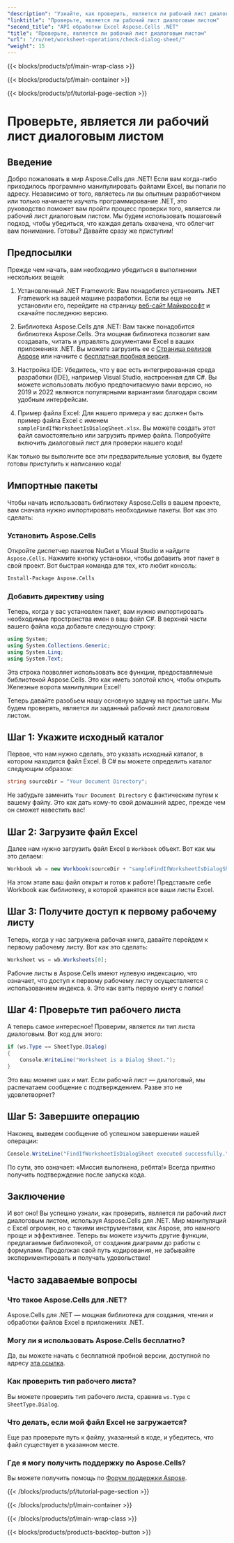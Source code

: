 ```yaml
---
"description": "Узнайте, как проверить, является ли рабочий лист диалоговым листом, с помощью Aspose.Cells для .NET, с помощью этого пошагового руководства."
"linktitle": "Проверьте, является ли рабочий лист диалоговым листом"
"second_title": "API обработки Excel Aspose.Cells .NET"
"title": "Проверьте, является ли рабочий лист диалоговым листом"
"url": "/ru/net/worksheet-operations/check-dialog-sheet/"
"weight": 15
---
```


{{< blocks/products/pf/main-wrap-class >}}

{{< blocks/products/pf/main-container >}}

{{< blocks/products/pf/tutorial-page-section >}}

# Проверьте, является ли рабочий лист диалоговым листом

## Введение

Добро пожаловать в мир Aspose.Cells для .NET! Если вам когда-либо приходилось программно манипулировать файлами Excel, вы попали по адресу. Независимо от того, являетесь ли вы опытным разработчиком или только начинаете изучать программирование .NET, это руководство поможет вам пройти процесс проверки того, является ли рабочий лист диалоговым листом. Мы будем использовать пошаговый подход, чтобы убедиться, что каждая деталь охвачена, что облегчит вам понимание. Готовы? Давайте сразу же приступим!

## Предпосылки

Прежде чем начать, вам необходимо убедиться в выполнении нескольких вещей:

1. Установленный .NET Framework: Вам понадобится установить .NET Framework на вашей машине разработки. Если вы еще не установили его, перейдите на страницу [веб-сайт Майкрософт](https://dotnet.microsoft.com/download) и скачайте последнюю версию.

2. Библиотека Aspose.Cells для .NET: Вам также понадобится библиотека Aspose.Cells. Эта мощная библиотека позволит вам создавать, читать и управлять документами Excel в ваших приложениях .NET. Вы можете загрузить ее с [Страница релизов Aspose](https://releases.aspose.com/cells/net/) или начните с [бесплатная пробная версия](https://releases.aspose.com/).

3. Настройка IDE: Убедитесь, что у вас есть интегрированная среда разработки (IDE), например Visual Studio, настроенная для C#. Вы можете использовать любую предпочитаемую вами версию, но 2019 и 2022 являются популярными вариантами благодаря своим удобным интерфейсам.

4. Пример файла Excel: Для нашего примера у вас должен быть пример файла Excel с именем `sampleFindIfWorksheetIsDialogSheet.xlsx`. Вы можете создать этот файл самостоятельно или загрузить пример файла. Попробуйте включить диалоговый лист для проверки нашего кода!

Как только вы выполните все эти предварительные условия, вы будете готовы приступить к написанию кода!

## Импортные пакеты

Чтобы начать использовать библиотеку Aspose.Cells в вашем проекте, вам сначала нужно импортировать необходимые пакеты. Вот как это сделать:

### Установить Aspose.Cells

Откройте диспетчер пакетов NuGet в Visual Studio и найдите `Aspose.Cells`. Нажмите кнопку установки, чтобы добавить этот пакет в свой проект. Вот быстрая команда для тех, кто любит консоль:

```bash
Install-Package Aspose.Cells
```

### Добавить директиву using

Теперь, когда у вас установлен пакет, вам нужно импортировать необходимые пространства имен в ваш файл C#. В верхней части вашего файла кода добавьте следующую строку:

```csharp
using System;
using System.Collections.Generic;
using System.Linq;
using System.Text;
```

Эта строка позволяет использовать все функции, предоставляемые библиотекой Aspose.Cells. Это как иметь золотой ключ, чтобы открыть Железные ворота манипуляции Excel!

Теперь давайте разобьем нашу основную задачу на простые шаги. Мы будем проверять, является ли заданный рабочий лист диалоговым листом. 

## Шаг 1: Укажите исходный каталог

Первое, что нам нужно сделать, это указать исходный каталог, в котором находится файл Excel. В C# вы можете определить каталог следующим образом:

```csharp
string sourceDir = "Your Document Directory";
```

Не забудьте заменить `Your Document Directory` с фактическим путем к вашему файлу. Это как дать кому-то свой домашний адрес, прежде чем он сможет навестить вас!

## Шаг 2: Загрузите файл Excel

Далее нам нужно загрузить файл Excel в `Workbook` объект. Вот как мы это делаем:

```csharp
Workbook wb = new Workbook(sourceDir + "sampleFindIfWorksheetIsDialogSheet.xlsx");
```

На этом этапе ваш файл открыт и готов к работе! Представьте себе Workbook как библиотеку, в которой хранятся все ваши листы Excel.

## Шаг 3: Получите доступ к первому рабочему листу

Теперь, когда у нас загружена рабочая книга, давайте перейдем к первому рабочему листу. Вот как это сделать:

```csharp
Worksheet ws = wb.Worksheets[0];
```

Рабочие листы в Aspose.Cells имеют нулевую индексацию, что означает, что доступ к первому рабочему листу осуществляется с использованием индекса. `0`. Это как взять первую книгу с полки!

## Шаг 4: Проверьте тип рабочего листа

А теперь самое интересное! Проверим, является ли тип листа диалоговым. Вот код для этого:

```csharp
if (ws.Type == SheetType.Dialog)
{
    Console.WriteLine("Worksheet is a Dialog Sheet.");
}
```

Это ваш момент шах и мат. Если рабочий лист — диалоговый, мы распечатаем сообщение с подтверждением. Разве это не удовлетворяет?

## Шаг 5: Завершите операцию

Наконец, выведем сообщение об успешном завершении нашей операции:

```csharp
Console.WriteLine("FindIfWorksheetIsDialogSheet executed successfully.");
```

По сути, это означает: «Миссия выполнена, ребята!» Всегда приятно получить подтверждение после запуска кода.

## Заключение

И вот оно! Вы успешно узнали, как проверить, является ли рабочий лист диалоговым листом, используя Aspose.Cells для .NET. Мир манипуляций с Excel огромен, но с такими инструментами, как Aspose, это намного проще и эффективнее. Теперь вы можете изучить другие функции, предлагаемые библиотекой, от создания диаграмм до работы с формулами. Продолжая свой путь кодирования, не забывайте экспериментировать и получать удовольствие!

## Часто задаваемые вопросы

### Что такое Aspose.Cells для .NET?  
Aspose.Cells для .NET — мощная библиотека для создания, чтения и обработки файлов Excel в приложениях .NET.

### Могу ли я использовать Aspose.Cells бесплатно?  
Да, вы можете начать с бесплатной пробной версии, доступной по адресу [эта ссылка](https://releases.aspose.com/).

### Как проверить тип рабочего листа?  
Вы можете проверить тип рабочего листа, сравнив `ws.Type` с `SheetType.Dialog`.

### Что делать, если мой файл Excel не загружается?  
Еще раз проверьте путь к файлу, указанный в коде, и убедитесь, что файл существует в указанном месте.

### Где я могу получить поддержку по Aspose.Cells?  
Вы можете получить помощь по [Форум поддержки Aspose](https://forum.aspose.com/c/cells/9).


{{< /blocks/products/pf/tutorial-page-section >}}

{{< /blocks/products/pf/main-container >}}

{{< /blocks/products/pf/main-wrap-class >}}

{{< blocks/products/products-backtop-button >}}